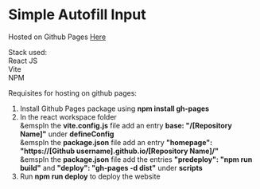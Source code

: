 # Simple Autofill Input

Hosted on Github Pages [Here](https://hello-arijit.github.io/Simple-Autofill-Input/)

Stack used:  
React JS  
Vite  
NPM  

Requisites for hosting on github pages:  

1. Install Github Pages package using **npm install gh-pages**  
2. In the react workspace folder  
&emspIn the **vite.config.js** file add an entry **base: "/[Repository Name]"** under **defineConfig**  
&emspIn the **package.json** file add an entry **"homepage": "https://[Github username].github.io/[Repository Name]/"**  
&emspIn the **package.json** file add the entries **"predeploy": "npm run build"** and **"deploy": "gh-pages -d dist"** under **scripts**  
3. Run **npm run deploy** to deploy the website



